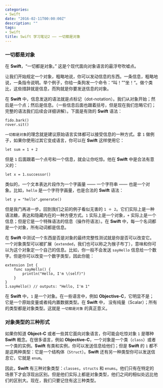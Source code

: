```yaml
---
categories:
- Swift
date: "2016-02-11T00:00:00Z"
description: ""
tags:
- Swift
title: Swift 学习笔记2 —— 一切都是对象
---
```


### 一切都是对象

在 **Swift**，“一切都是对象。” 这是个现代面向对象语言的最浮夸吹嘘点。

让我们开始规定一个对象，粗略地说，你可以发动信息的东西。一条信息，粗略地说，一条指令说明。举个例子，你给一条狗发一个命令：“叫！””坐！“。做个类比，这些措辞就是信息，而狗就是你要发送信息的对象。

在 **Swift** 中，信息发送的语法就是点标记（dot-notation）。我们从对象开始；然后是一个点；然后是信息。（一些信息后面也跟着括号，但是现在我们忽略它们；完整的语法我们后续会详细讲解）。下面是有效的 **Swift** 语法：

	fido.bark()
	rover.sit()
	
`一切都是对象`的理念就是建议原始语言实体都可以接受信息的一种方式。拿 `1` 做例子，如果你使用过其它变成语言，你可以在 **Swift** 这样使用它：

	let sum = 1 + 2
	
但是 `1` 后面跟着一个点号和一个信息，就会让你吃惊。他在 **Swift** 中是合法有意义的：

	let x = 1.successor()
	
类似的，一个文本表达片段作为一个字画量 —— 一个字符串 —— 也是一个对象。比如，`hello` 是一个字符字画量，也是合法的 **Swift** 语法：

	let y = "hello".generate()
	
但是我门再进一步。回到我们之前的例子看似无害的 `1 ＋ 2`。它们实际上是一种语法糖，表达和隐藏内在的一种方便方式。`1` 实际上是一个对象，`+` 实际上是一个信息；但是它是一个特殊语法的信息（操作符语法）。在 **Swift** 中，每一个名词都是一个对象，所有动词都是信息。

在 **Swift** 中测试一个东西是否是对象的最终完整性测试就是你是否可以改变它。一个对象类型可以被扩展（`extended`，我们也可以称之为猴子布丁），意味和你可以为这个对象定一个自己的信息。比如，你一般不会发送 `sayHello` 信息给一个数字。但是你可以改变一个数字类型，因此你能：

	extension Int {
	    func sayHello() {
	        println("Hello, I'm \(self)")
	    }
	}
	1.sayHello() // outputs: "Hello, I'm 1"

在 **Swift** 中，`1` 是一个对象。在一些语言中，例如 **Objective-C**，它明显不是；它是一个原始变量或者纯内置数据类型。在 **Swift** 中， 没有纯量（Scalar）；所有的类型都是对象类型。这就是 `一切都是对象` 的真正意义。

### 对象类型的三种形式

如果你知道 **Object-C** 或者一些其它面向对象语言，你可能会吃惊对象 `1` 是哪种 **Swift** 概念。在很多语言，例如 **Objective-C**，一个对象是一个类（`class`）或者一个类的实例。**Swift** 有类和实例，你可以发送信息给他们；但是 **Swift** 的 `1` 都不是这两种类型：它是一个结构体（`Struct`）。**Swift** 还有另一种类型你可以发送信息它，它就是 `enum`。

因此，**Swift** 有三种对象类型：`classes`，`structs` 和 `enums`。他们只有在特定的场景下才会浮现出区别。但是他们实际上都是对象类型，他们之间的相似处远比他们的区别大。现在，我们只要记住有这三种类型。

